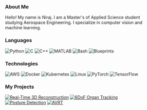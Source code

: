 ### About Me

Hello! My name is Niraj. I am a Master's of Applied Science student studying Aerospace Engineering. I specialize in computer vision and machine learning.

### Languages

![Python](https://img.shields.io/badge/-Python-000?&logo=Python)
![C](https://img.shields.io/badge/-C-000?&logo=C)
![C++](https://img.shields.io/badge/-C++-000?&logo=c%2b%2b&logoColor=00599C)
![MATLAB](https://img.shields.io/badge/-MATLAB-000?&logo=Mathworks&logoColor=white)
![Bash](https://img.shields.io/badge/-Bash-000?&logo=gnubash&logoColor=white)
![Blueprints](https://img.shields.io/badge/-Blueprints-000?&logo=unrealengine&logoColor=white)


### Technologies

![AWS](https://img.shields.io/badge/-AWS-000?&logo=Amazon-AWS&logoColor=F90)
![Docker](https://img.shields.io/badge/-Docker-000?&logo=Docker)
![Kubernetes](https://img.shields.io/badge/-Kubernetes-000?&logo=Kubernetes)
![Linux](https://img.shields.io/badge/-Linux-000?&logo=Linux)
![PyTorch](https://img.shields.io/badge/-PyTorch-000?&logo=PyTorch)
![TensorFlow](https://img.shields.io/badge/-TensorFlow-000?&logo=TensorFlow)

### My Projects

[![Real-Time 3D Reconstruction](https://img.shields.io/badge/Real--Time%203D%20Reconstruction-000?style=flat&logo=open3d&logoColor=white)](https://github.com/nirajkark07/3D-Reconstruction-Demos)
[![6DoF Organ Tracking](https://img.shields.io/badge/6DoF%20Organ%20Tracking-000?style=flat&logo=mediatemple&logoColor=white)](https://github.com/nirajkark07/6DoF-Organ-Tracking)
[![Posture Detection](https://img.shields.io/badge/Posture%20Detection-000?style=flat&logo=opencv&logoColor=white)](https://github.com/nirajkark07/posture_detection)
[![AVRT](https://img.shields.io/badge/AVRT-000?style=flat&logo=unrealengine&logoColor=white)](https://github.com/nirajkark07/AVRT)

